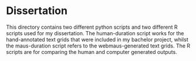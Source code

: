 # Dissertation

This directory contains two different python scripts and two different R scripts used for my dissertation. 
The human-duration script works for the hand-annotated text grids that were included in my bachelor project, whilst the maus-duration script refers to the webmaus-generated text grids.
The R scripts are for comparing the human and computer generated outputs. 

